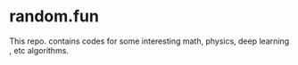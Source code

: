 # random.fun
This repo. contains codes for some interesting math, physics, deep learning , etc algorithms. 
